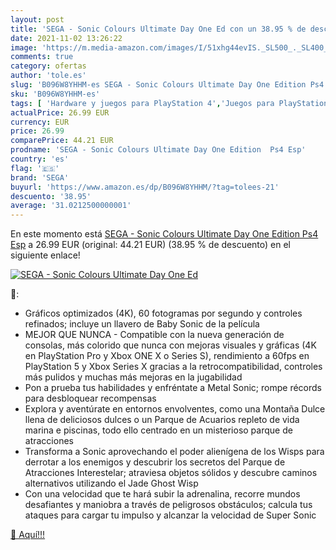 ```yaml
---
layout: post
title: 'SEGA - Sonic Colours Ultimate Day One Ed con un 38.95 % de descuento'
date: 2021-11-02 13:26:22
image: 'https://m.media-amazon.com/images/I/51xhg44evIS._SL500_._SL400_.jpg'
comments: true
category: ofertas
author: 'tole.es'
slug: 'B096W8YHHM-es SEGA - Sonic Colours Ultimate Day One Edition Ps4 Esp'
sku: 'B096W8YHHM-es'
tags: [ 'Hardware y juegos para PlayStation 4','Juegos para PlayStation 4','Videojuegos','ps4','sega', ]
actualPrice: 26.99 EUR
currency: EUR
price: 26.99
comparePrice: 44.21 EUR
prodname: 'SEGA - Sonic Colours Ultimate Day One Edition  Ps4 Esp'
country: 'es'
flag: '🇪🇸'
brand: 'SEGA'
buyurl: 'https://www.amazon.es/dp/B096W8YHHM/?tag=tolees-21'
descuento: '38.95'
average: '31.0212500000001'
---
```


En este momento está [SEGA - Sonic Colours Ultimate Day One Edition  Ps4 Esp](https://www.amazon.es/dp/B096W8YHHM/?tag=tolees-21) a 26.99 EUR (original: 44.21 EUR) (38.95 %  de descuento) en el siguiente enlace!

[![SEGA - Sonic Colours Ultimate Day One Ed](https://m.media-amazon.com/images/I/51xhg44evIS._SL500_._SL400_.jpg)](https://www.amazon.es/dp/B096W8YHHM/?tag=tolees-21)

🔎:

- Gráficos optimizados (4K), 60 fotogramas por segundo y controles refinados; incluye un llavero de Baby Sonic de la película
- MEJOR QUE NUNCA - Compatible con la nueva generación de consolas, más colorido que nunca con mejoras visuales y gráficas (4K en PlayStation Pro y Xbox ONE X o Series S), rendimiento a 60fps en PlayStation 5 y Xbox Series X gracias a la retrocompatibilidad, controles más pulidos y muchas más mejoras en la jugabilidad
- Pon a prueba tus habilidades y enfréntate a Metal Sonic; rompe récords para desbloquear recompensas
- Explora y aventúrate en entornos envolventes, como una Montaña Dulce llena de deliciosos dulces o un Parque de Acuarios repleto de vida marina e piscinas, todo ello centrado en un misterioso parque de atracciones
- Transforma a Sonic aprovechando el poder alienígena de los Wisps para derrotar a los enemigos y descubrir los secretos del Parque de Atracciones Interestelar; atraviesa objetos sólidos y descubre caminos alternativos utilizando el Jade Ghost Wisp
- Con una velocidad que te hará subir la adrenalina, recorre mundos desafiantes y maniobra a través de peligrosos obstáculos; calcula tus ataques para cargar tu impulso y alcanzar la velocidad de Super Sonic

[🛒 Aquí!!!](https://www.amazon.es/dp/B096W8YHHM/?tag=tolees-21)
